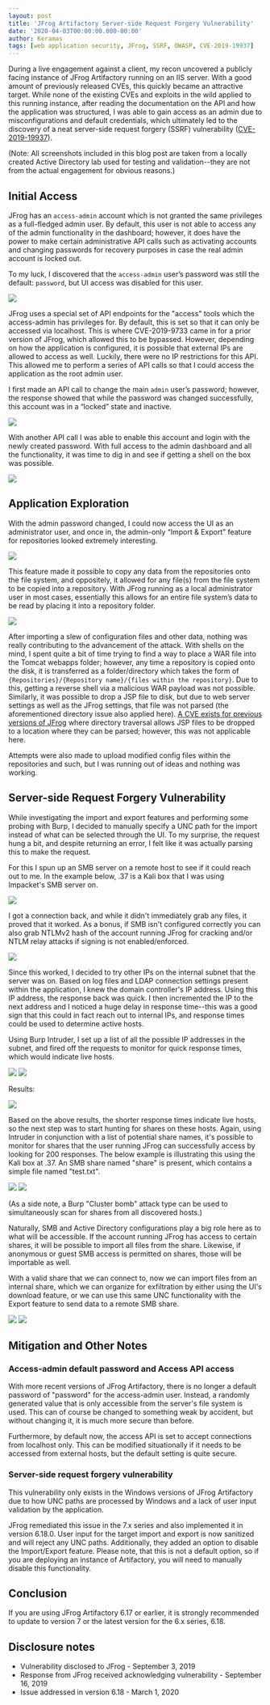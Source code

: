 ```yaml
---
layout: post
title: 'JFrog Artifactory Server-side Request Forgery Vulnerability'
date: '2020-04-03T00:00:00.000-00:00'
author: Keramas
tags: [web application security, JFrog, SSRF, OWASP, CVE-2019-19937]
---
```


During a live engagement against a client, my recon uncovered a publicly facing instance of JFrog Artifactory running on an IIS server. With a good amount of previously released CVEs, this quickly became an attractive target. While none of the existing CVEs and exploits in the wild applied to this running instance, after reading the documentation on the API and how the application was structured, I was able to gain access as an admin due to misconfigurations and default credentials, which ultimately led to the discovery of a neat server-side request forgery (SSRF) vulnerability ([CVE-2019-19937](https://cve.mitre.org/cgi-bin/cvename.cgi?name=CVE-2019-19937)).

(Note: All screenshots included in this blog post are taken from a locally created Active Directory lab used for testing and validation--they are not from the actual engagement for obvious reasons.)

## Initial Access

JFrog has an `access-admin` account which is not granted the same privileges as a full-fledged admin user. By default, this user is not able to access any of the admin functionality in the dashboard; however, it does have the power to make certain administrative API calls such as activating accounts and changing passwords for recovery purposes in case the real admin account is locked out.

To my luck, I discovered that the `access-admin` user’s password was still the default: `password`, but UI access was disabled for this user.

<img src = "/assets/images/jfrog-blog/jfrog_nouiaccess.png">

JFrog uses a special set of API endpoints for the "access" tools which the access-admin has privileges for. By default, this is set so that it can only be accessed via localhost. This is where CVE-2019-9733 came in for a prior version of JFrog, which allowed this to be bypassed. However, depending on how the application is configured, it is possible that external IPs are allowed to access as well. Luckily, there were no IP restrictions for this API. This allowed me to perform a series of API calls so that I could access the application as the root admin user.

I first made an API call to change the main `admin` user’s password; however, the response showed that while the password was changed successfully, this account was in a “locked” state and inactive.

<img src = "/assets/images/jfrog-blog/jfrog_adminpwchange.png">

With another API call I was able to enable this account and login with the newly created password. With full access to the admin dashboard and all the functionality, it was time to dig in and see if getting a shell on the box was possible.

<img src = "/assets/images/jfrog-blog/jfrog_enableadmin.png">

## Application Exploration
With the admin password changed, I could now access the UI as an administrator user, and once in, the admin-only “Import & Export” feature for repositories looked extremely interesting.

<img src = "/assets/images/jfrog-blog/jfrog_adminmenu.png">

This feature made it possible to copy any data from the repositories onto the file system, and oppositely, it allowed for any file(s) from the file system to be copied into a repository. With JFrog running as a local administrator user in most cases, essentially this allows for an entire file system’s data to be read by placing it into a repository folder.

<img src = "/assets/images/jfrog-blog/jfrog_import_menu.png">

After importing a slew of configuration files and other data, nothing was really contributing to the advancement of the attack. With shells on the mind, I spent quite a bit of time trying to find a way to place a WAR file into the Tomcat webapps folder; however, any time a repository is copied onto the disk, it is transferred as a folder/directory which takes the form of `{Repositories}/{Repository name}/{files within the repository}`. Due to this, getting a reverse shell via a malicious WAR payload was not possible. Similarly, it was possible to drop a JSP file to disk, but due to web server settings as well as the JFrog settings, that file was not parsed (the aforementioned directory issue also applied here). [A CVE exists for previous versions of JFrog](https://www.exploit-db.com/exploits/44543) where directory traversal allows JSP files to be dropped to a location where they can be parsed; however, this was not applicable here.

Attempts were also made to upload modified config files within the repositories and such, but I was running out of ideas and nothing was working.

## Server-side Request Forgery Vulnerability
While investigating the import and export features and performing some probing with Burp, I decided to manually specify a UNC path for the import instead of what can be selected through the UI. To my surprise, the request hung a bit, and despite returning an error, I felt like it was actually parsing this to make the request.

For this I spun up an SMB server on a remote host to see if it could reach out to me. In the example below, .37 is a Kali box that I was using Impacket's SMB server on.

<img src = "/assets/images/jfrog-blog/jfrog_remote_import.png">

I got a connection back, and while it didn't immediately grab any files, it proved that it worked. As a bonus, if SMB isn't configured correctly you can also grab NTLMv2 hash of the account running JFrog for cracking and/or NTLM relay attacks if signing is not enabled/enforced.

<img src = "/assets/images/jfrog-blog/jfrog_smb_connection.png">

Since this worked, I decided to try other IPs on the internal subnet that the server was on. Based on log files and LDAP connection settings present within the application, I knew the domain controller's IP address. Using this IP address, the response back was quick. I then incremented the IP to the next address and I noticed a huge delay in response time--this was a good sign that this could in fact reach out to internal IPs, and response times could be used to determine active hosts. 

Using Burp Intruder, I set up a list of all the possible IP addresses in the subnet, and fired off the requests to monitor for quick response times, which would indicate live hosts.

<img src = "/assets/images/jfrog-blog/jfrog_intruder_payload.png">

<img src = "/assets/images/jfrog-blog/jfrog_ip_payloaddefinition.png">

Results:

<img src = "/assets/images/jfrog-blog/jfrog_response_times.png">

Based on the above results, the shorter response times indicate live hosts, so the next step was to start hunting for shares on these hosts. Again, using Intruder in conjunction with a list of potential share names, it's possible to monitor for shares that the user running JFrog can successfully access by looking for 200 responses. The below example is illustrating this using the Kali box at .37. An SMB share named "share" is present, which contains a simple file named "test.txt".

<img src = "/assets/images/jfrog-blog/jfrog_intruder_shareenum.png">

<img src = "/assets/images/jfrog-blog/jfrog_smbsuccess.png">

(As a side note, a Burp "Cluster bomb" attack type can be used to simultaneously scan for shares from all discovered hosts.)

Naturally, SMB and Active Directory configurations play a big role here as to what will be accessible. If the account running JFrog has access to certain shares, it will be possible to import all files from the share. Likewise, if anonymous or guest SMB access is permitted on shares, those will be importable as well.

With a valid share that we can connect to, now we can import files from an internal share, which we can organize for exfiltration by either using the UI's download feature, or we can use this same UNC functionality with the Export feature to send data to a remote SMB share.

<img src = "/assets/images/jfrog-blog/jfrog_successfulimport.png">

<img src = "/assets/images/jfrog-blog/jfrog_successfulimport2.png">

## Mitigation and Other Notes
### Access-admin default password and Access API access
With more recent versions of JFrog Artifactory, there is no longer a default password of "password" for the access-admin user. Instead, a randomly generated value that is only accessible from the server's file system is used. This can of course be changed to something weak by accident, but without changing it, it is much more secure than before.   

Furthermore, by default now, the access API is set to accept connections from localhost only. This can be modified situationally if it needs to be accessed from external hosts, but the default setting is quite secure.

### Server-side request forgery vulnerability
This vulnerability only exists in the Windows versions of JFrog Artifactory due to how UNC paths are processed by Windows and a lack of user input validation by the application.

JFrog remediated this issue in the 7.x series and also implemented it in version 6.18.0. User input for the target import and export is now sanitized and will reject any UNC paths. Additionally, they added an option to disable the Import/Export feature. Please note, that this is not a default option, so if you are deploying an instance of Artifactory, you will need to manually disable this functionality.


## Conclusion
If you are using JFrog Artifactory 6.17 or earlier, it is strongly recommended to update to version 7 or the latest version for the 6.x series, 6.18.


## Disclosure notes

- Vulnerability disclosed to JFrog - September 3, 2019
- Response from JFrog received acknowledging vulnerability - September 16, 2019
- Issue addressed in version 6.18 - March 1, 2020

